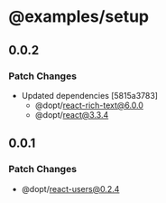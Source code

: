 # @examples/setup

## 0.0.2

### Patch Changes

- Updated dependencies [5815a3783]
  - @dopt/react-rich-text@6.0.0
  - @dopt/react@3.3.4

## 0.0.1

### Patch Changes

- @dopt/react-users@0.2.4
